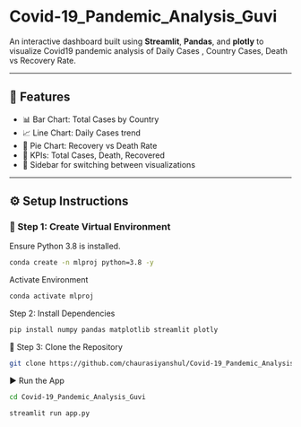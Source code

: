 # Covid-19_Pandemic_Analysis_Guvi

An interactive dashboard built using **Streamlit**, **Pandas**, and **plotly** to visualize Covid19 pandemic analysis of Daily Cases , Country Cases, Death vs Recovery Rate.

---

## 🚀 Features

- 📊 Bar Chart: Total Cases by Country 
- 📈 Line Chart: Daily Cases trend  
- 🥧 Pie Chart: Recovery vs Death Rate 
- 📌 KPIs: Total Cases, Death, Recovered 
- 🧭 Sidebar for switching between visualizations

---

## ⚙️ Setup Instructions

### 🐍 Step 1: Create Virtual Environment

Ensure Python 3.8 is installed.

```bash
conda create -n mlproj python=3.8 -y
```
Activate Environment
```bash
conda activate mlproj
```
Step 2: Install Dependencies
```bash
pip install numpy pandas matplotlib streamlit plotly
```
📁 Step 3: Clone the Repository
```bash
git clone https://github.com/chaurasiyanshul/Covid-19_Pandemic_Analysis_Guvi.git
```
▶️ Run the App
```bash
cd Covid-19_Pandemic_Analysis_Guvi
```
```bash
streamlit run app.py
```

